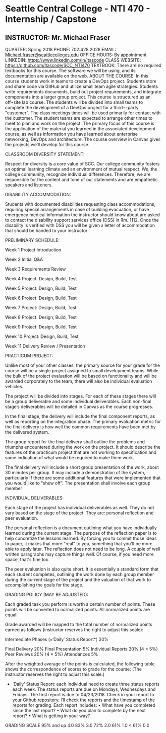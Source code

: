 # Seattle Central College - NTI 470 - Internship / Capstone 
## INSTRUCTOR:         Mr. Michael Fraser                                                      
QUARTER: 		Spring 2018
PHONE:                   702.428.2028
EMAIL:                     Michael.fraser@seattlecolleges.edu
OFFICE HOURS:    By appointment
LINKEDIN:  https://www.linkedin.com/in/itascode
CLASS WEBSITE: https://github.com/itascode/SCC_NTI470
TEXTBOOK:
There are no required textbooks for this course. The software we will be using, and its documentation are available on the web.
ABOUT THE COURSE:
In this course students work in teams to create a DevOps project. Students store and share code via GitHub and utilize small team agile strategies. Students write requirements documents, build out project requirements, and integrate components into a larger group project.
This course is structured as an off¬site lab course. The students will be divided into small teams to complete the development of a DevOps project for a third¬-party "customer". The class meetings times will be used primarily for contact with the customer. The student teams are expected to arrange other times to meet to plan and work on the project.
 The primary focus of this course is the application of the material you learned in the associated development course, as well as information you have learned about enterprise networking, DevOps and architecture. 
 The course overview in Canvas gives the projects we’ll develop for this course.
 



CLASSROOM DIVERSITY STATEMENT:
 
Respect for diversity is a core value of SCC. Our college community fosters an optimal learning climate and an environment of mutual respect. We, the college community, recognize individual differences. Therefore, we are responsible for the content and tone of our statements and are empathetic speakers and listeners.
 
DISABILITY ACCOMMODATION:
 
Students with documented disabilities requesting class accommodations, requiring special arrangements in case of building evacuation, or have emergency medical information the instructor should know about are asked to contact the disability support services office (DSS) in Rm. 1112. Once the disability is verified with DSS you will be given a letter of accommodation that should be handed to your instructor
 
PRELIMINARY SCHEDULE:
 
Week 1   Project Introduction
 
Week 2   Initial Q&A
 
Week 3   Requirements Review
 
Week 4   Project: Design, Build, Test
 
Week 5   Project: Design, Build, Test
 
Week 6   Project: Design, Build, Test
 
Week 7   Project: Design, Build, Test
 
Week 8    Project: Design, Build, Test
 
Week 9   Project: Design, Build, Test
 
Week 10  Project: Design, Build, Test
 
Week 11  Delivery Review / Presentation
 
 
 
PRACTICUM PROJECT:
 
Unlike most of your other classes, the primary source for your grade for the course will be a single project assigned to small development teams. While the bulk of the project evaluation will be based on functionality and will be awarded corporately to the team, there will also be individual evaluation vehicles.
 
The project will be divided into stages.  For each of these stages there will be a group deliverable and some individual deliverables. Each non-final stage’s deliverables will be detailed in Canvas as the course progresses. 
 
In the final stage, the delivery will include the final component reports, as well as reporting on the integration phase. The primary evaluation metric for the final delivery is how well the common requirements have been met by the delivered system.
 
The group report for the final delivery shall outline the problems and triumphs encountered during the work on the project. It should describe the features of the practicum project that are not working to specification and some indication of what would be required to make them work.
 
The final delivery will include a short group presentation of the work, about 30 minutes per group. It may include a demonstration of the system, particularly if there are some additional features that were implemented that you would like to "show off". The presentation shall involve each group member
 
 
 INDIVIDUAL DELIVERABLES:
 
Each stage of the project has individual deliverables as well. They do not vary based on the stage of the project. They are: personal reflection and peer evaluation.
 
The personal reflection is a document outlining what you have individually learned during the current stage. The purpose of the reflection paper is to help concretize the lessons learned. By forcing you to commit those ideas to paper, it makes that more "real" to you, something that you'll be more able to apply later. The reflection does not need to be long. A couple of well written paragraphs may capture things well. Of course, if you need more space, that's fine too.
 
The peer evaluation is also quite short. It is essentially a standard form that each student completes, outlining the work done by each group member during the current stage of the project and the valuation of that work to accomplishing the goals for the stage.
 
 
GRADING POLICY (MAY BE ADJUSTED):
 
Each graded task you perform is worth a certain number of points. These points will be converted to normalized points. All normalized points are equal.
 
Grade awarded will be mapped to the total number of normalized points earned as follows (instructor reserves the right to adjust this scale):
 
Intermediate Phases (=‘Daily’ Status Report*)	30%

Final Delivery	20%
Final Presentation	5%
Individual Reports	20%
(4 × 5%)
Peer Reviews	20%
(4 × 5%)
Attendances	5%
 
After the weighted average of the points is calculated, the following table shows the correspondence of scores to grade for the course: (The instructor reserves the right to adjust this scale.)
* ‘Daily’ Status Report: each individual need to create three status reports each week. The status reports are due on Mondays, Wednesdays and Fridays.  The first report is due to 04/23/2018. 
Check in your report to your Github repository.  I’ll check the reports and the timestamp of the reports for grading.
Each report includes:
•  What have you completed since the last report?
•  What do you plan to complete by the next report?
•  What is getting in your way?
 


GRADING SCALE
95% and up	4.0
83%	3.0
72%	2.0
61%	1.0
< 61%	0.0


